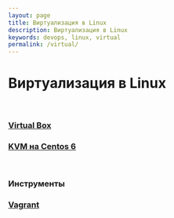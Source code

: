 ```yaml
---
layout: page
title: Виртуализация в Linux
description: Виртуализация в Linux
keywords: devops, linux, virtual
permalink: /virtual/
---
```


# Виртуализация в Linux

<br/>

### [Virtual Box](/virtual/virtualbox/)

### [KVM на Centos 6](/virtual/kvm/)

<br/>

### Инструменты

### [Vagrant](/virtual/vagrant/)
